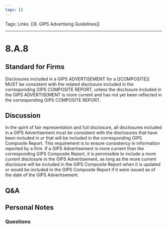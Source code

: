 ```yaml
---
tags: []
---
```

Tags:
Links: [[8. GIPS Advertising Guidelines]]
___
# 8.A.8
## Standard for Firms
Disclosures included in a GIPS ADVERTISEMENT for a [[COMPOSITE]] MUST be consistent with the related disclosure included in the corresponding GIPS COMPOSITE REPORT, unless the disclosure included in the GIPS ADVERTISEMENT is more current and has not yet been reflected in the corresponding GIPS COMPOSITE REPORT.
## Discussion
In the spirit of fair representation and full disclosure, all disclosures included in a GIPS Advertisement must be consistent with the disclosures that have been included in or that will be included in the corresponding GIPS Composite Report. This requirement is to ensure consistency in information reported by a firm. If a GIPS Advertisement is more current than the corresponding GIPS Composite Report, it is permissible to include a more current disclosure in the GIPS Advertisement, as long as the more current disclosure will be included in the GIPS Composite Report when it is updated or would be included in the GIPS Composite Report if it were issued as of the date of the GIPS Advertisement.
## Q&A

## Personal Notes

### Questions